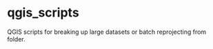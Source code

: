 qgis_scripts
============
QGIS scripts for breaking up large datasets or batch reprojecting from folder.
